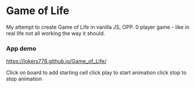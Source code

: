 # Game of Life

My attempt to create Game of Life in vanilla JS, OPP. 0 player game - like in real life not all working the way it should.

### App demo

 https://lokers778.github.io/Game_of_Life/
 
Click on board to add starting cell click play to start animation click stop to stop animation